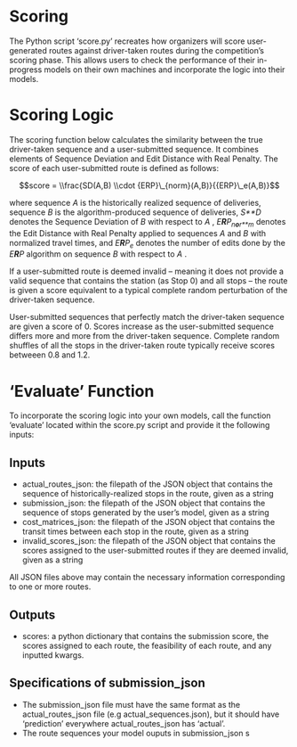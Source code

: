 # Scoring

The Python script ‘score.py’ recreates how organizers will score
user-generated routes against driver-taken routes during the
competition’s scoring phase. This allows users to check the performance
of their in-progress models on their own machines and incorporate the
logic into their models.

# Scoring Logic

The scoring function below calculates the similarity between the true
driver-taken sequence and a user-submitted sequence. It combines
elements of Sequence Deviation and Edit Distance with Real Penalty. The
score of each user-submitted route is defined as follows:

$$score = \\frac{SD(A,B) \\cdot {ERP}\_{norm}(A,B)}{{ERP}\_e(A,B)}$$

where sequence
*A*
is the historically realized sequence of deliveries, sequence
*B*
is the algorithm-produced sequence of deliveries,
*S**D*
denotes the Sequence Deviation of
*B*
with respect to
*A*
,
*E**R**P*<sub>*n**o**r**m*</sub>
denotes the Edit Distance with Real Penalty applied to sequences
*A*
and
*B*
with normalized travel times, and
*E**R**P*<sub>*e*</sub>
denotes the number of edits done by the
*E**R**P*
algorithm on sequence
*B*
with respect to
*A*
.

If a user-submitted route is deemed invalid – meaning it does not
provide a valid sequence that contains the station (as Stop 0) and all
stops – the route is given a score equivalent to a typical complete
random perturbation of the driver-taken sequence.

User-submitted sequences that perfectly match the driver-taken sequence
are given a score of 0. Scores increase as the user-submitted sequence
differs more and more from the driver-taken sequence. Complete random
shuffles of all the stops in the driver-taken route typically receive
scores betweeen 0.8 and 1.2.

# ‘Evaluate’ Function

To incorporate the scoring logic into your own models, call the function
‘evaluate’ located within the score.py script and provide it the
following inputs:

## Inputs

-   actual\_routes\_json: the filepath of the JSON object that contains
    the sequence of historically-realized stops in the route, given as a
    string
-   submission\_json: the filepath of the JSON object that contains the
    sequence of stops generated by the user’s model, given as a string
-   cost\_matrices\_json: the filepath of the JSON object that contains
    the transit times between each stop in the route, given as a string
-   invalid\_scores\_json: the filepath of the JSON object that contains
    the scores assigned to the user-submitted routes if they are deemed
    invalid, given as a string

All JSON files above may contain the necessary information corresponding
to one or more routes.

## Outputs

-   scores: a python dictionary that contains the submission score, the
    scores assigned to each route, the feasibility of each route, and
    any inputted kwargs.

## Specifications of submission\_json

-   The submission\_json file must have the same format as the
    actual\_routes\_json file (e.g actual\_sequences.json), but it
    should have ‘prediction’ everywhere actual\_routes\_json has
    ‘actual’.
-   The route sequences your model ouputs in submission\_json s